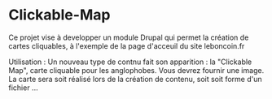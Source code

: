 # Clickable-Map
Ce projet vise à developper un module Drupal qui permet la création de cartes cliquables, à l'exemple de la page d'acceuil du site leboncoin.fr

Utilisation : Un nouveau type de contnu fait son apparition : la "Clickable Map", carte cliquable pour les anglophobes.
Vous devrez fournir une image. La carte sera soit réalisé lors de la création de contenu, soit soit forme d'un fichier ...
